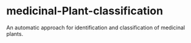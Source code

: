 # medicinal-Plant-classification
An automatic approach for identification and classification of medicinal  plants.
